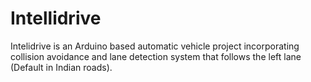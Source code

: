 # Intellidrive
Intelidrive is an Arduino based automatic vehicle project incorporating collision avoidance and lane detection system that follows the left lane (Default in Indian roads).
